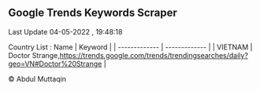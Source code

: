 

## Google Trends Keywords Scraper 
 
Last Update 04-05-2022 , 19:48:18

Country List :
 Name  | Keyword |
| ------------- | ------------- |
| VIETNAM | Doctor Strange,https://trends.google.com/trends/trendingsearches/daily?geo=VN#Doctor%20Strange |



© Abdul Muttaqin 
